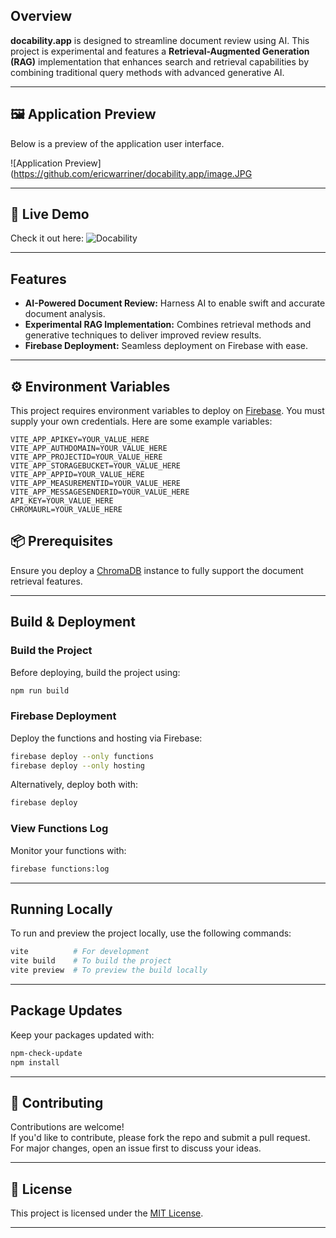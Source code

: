 

## Overview

**docability.app** is designed to streamline document review using AI. This project is experimental and features a **Retrieval-Augmented Generation (RAG)** implementation that enhances search and retrieval capabilities by combining traditional query methods with advanced generative AI.

---


## 🖼️ Application Preview

Below is a preview of the application user interface.

![Application Preview](https://github.com/ericwarriner/docability.app/image.JPG


---

## 🚀 Live Demo

Check it out here:  ![Docability](https://docability.app)

---

## Features

- **AI-Powered Document Review:** Harness AI to enable swift and accurate document analysis.
- **Experimental RAG Implementation:** Combines retrieval methods and generative techniques to deliver improved review results.
- **Firebase Deployment:** Seamless deployment on Firebase with ease.

---

## ⚙️ Environment Variables

This project requires environment variables to deploy on [Firebase](https://firebase.google.com/). You must supply your own credentials. Here are some example variables:

```
VITE_APP_APIKEY=YOUR_VALUE_HERE
VITE_APP_AUTHDOMAIN=YOUR_VALUE_HERE
VITE_APP_PROJECTID=YOUR_VALUE_HERE
VITE_APP_STORAGEBUCKET=YOUR_VALUE_HERE
VITE_APP_APPID=YOUR_VALUE_HERE
VITE_APP_MEASUREMENTID=YOUR_VALUE_HERE
VITE_APP_MESSAGESENDERID=YOUR_VALUE_HERE
API_KEY=YOUR_VALUE_HERE
CHROMAURL=YOUR_VALUE_HERE
```
## 📦 Prerequisites

Ensure you deploy a [ChromaDB](https://github.com/chroma-core/chroma) instance to fully support the document retrieval features.

---

## Build & Deployment

### Build the Project

Before deploying, build the project using:

```bash
npm run build
```

### Firebase Deployment

Deploy the functions and hosting via Firebase:

```bash
firebase deploy --only functions
firebase deploy --only hosting
```

Alternatively, deploy both with:

```bash
firebase deploy
```

### View Functions Log

Monitor your functions with:

```bash
firebase functions:log
```

---

## Running Locally

To run and preview the project locally, use the following commands:

```bash
vite          # For development
vite build    # To build the project
vite preview  # To preview the build locally
```

---

## Package Updates

Keep your packages updated with:

```bash
npm-check-update
npm install
```
---

## 🙌 Contributing

Contributions are welcome!  
If you'd like to contribute, please fork the repo and submit a pull request. For major changes, open an issue first to discuss your ideas.

---

## 📄 License

This project is licensed under the [MIT License](LICENSE).

---










